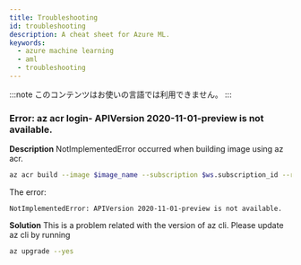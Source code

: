 ```yaml
---
title: Troubleshooting
id: troubleshooting
description: A cheat sheet for Azure ML.
keywords:
  - azure machine learning
  - aml
  - troubleshooting
---
```


:::note
このコンテンツはお使いの言語では利用できません。
:::

### Error: az acr login- APIVersion 2020-11-01-preview is not available. 
**Description**
NotImplementedError occurred when building image using az acr.
```bash
az acr build --image $image_name --subscription $ws.subscription_id --registry $cr --file docker/Dockerfile docker/
```
The error: 
```text
NotImplementedError: APIVersion 2020-11-01-preview is not available. 
```

**Solution** This is a problem related with the version of az cli. Please update az cli by running
```bash
az upgrade --yes
```




